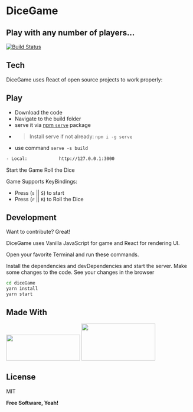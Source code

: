 # DiceGame
## Play with any number of players...

[![Build Status](https://travis-ci.org/joemccann/dillinger.svg?branch=master)](https://travis-ci.org/)

## Tech

DiceGame uses React of open source projects to work properly:

## Play
- Download the code
- Navigate to the build folder
 - serve it via [npm `serve`](https://www.npmjs.com/package/serve) package
 - > Install serve if not already: `npm i -g serve`
 - use command ``` serve -s build ```
```sh
- Local:            http://127.0.0.1:3000 
```


Start the Game
Roll the Dice

Game Supports KeyBindings:
- Press (`s` || `S`) to start
- Press (`r` || `R`) to Roll the Dice
## Development

Want to contribute? Great!

DiceGame uses Vanilla JavaScript for game and React for rendering UI.

Open your favorite Terminal and run these commands.

Install the dependencies and devDependencies and start the server.
Make some changes to the code.
See your changes in the browser
```sh
cd diceGame
yarn install
yarn start
```

## Made With

<img src="https://www.freepnglogos.com/uploads/javascript/logo-html-5-css-javascript-source-code-for-the-taking-23.png" height="70px" width="200px">
<img src="https://miro.medium.com/max/1400/0*XK4Q_OOsF4lObTgL.png" height="100px" width="200px">

<!---
[![HTML5|CSS3|JS](https://www.freepnglogos.com/uploads/javascript/logo-html-5-css-javascript-source-code-for-the-taking-23.png)]("htpps://www.abc.com/")
![ReactJs Logo](https://miro.medium.com/max/1400/0*XK4Q_OOsF4lObTgL.png)
-->


## License

MIT

**Free Software, Yeah!**
